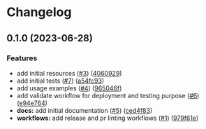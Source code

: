 # Changelog

## 0.1.0 (2023-06-28)


### Features

* add initial resources ([#3](https://github.com/CloudNationHQ/az-cn-module-tf-aks/issues/3)) ([4060929](https://github.com/CloudNationHQ/az-cn-module-tf-aks/commit/4060929c1da5f6c8cd669832024675a5719730f8))
* add initial tests ([#7](https://github.com/CloudNationHQ/az-cn-module-tf-aks/issues/7)) ([a54fc93](https://github.com/CloudNationHQ/az-cn-module-tf-aks/commit/a54fc9353363399344bc180b31d6aee71858b5d7))
* add usage examples ([#4](https://github.com/CloudNationHQ/az-cn-module-tf-aks/issues/4)) ([965046f](https://github.com/CloudNationHQ/az-cn-module-tf-aks/commit/965046fff1965f9dd1bdd83463a0a026037b5ee8))
* add validate workflow for deployment and testing purpose ([#6](https://github.com/CloudNationHQ/az-cn-module-tf-aks/issues/6)) ([e94e764](https://github.com/CloudNationHQ/az-cn-module-tf-aks/commit/e94e764c206ad7c16fe4ddf660ae55543c9777dc))
* **docs:** add initial documentation ([#5](https://github.com/CloudNationHQ/az-cn-module-tf-aks/issues/5)) ([ced4f83](https://github.com/CloudNationHQ/az-cn-module-tf-aks/commit/ced4f8368590fc784582088e64f3ec4cdabf7b2e))
* **workflows:** add release and pr linting workflows ([#1](https://github.com/CloudNationHQ/az-cn-module-tf-aks/issues/1)) ([979f61e](https://github.com/CloudNationHQ/az-cn-module-tf-aks/commit/979f61e384488e14f5b3d7717c4425ae8aa90a36))
